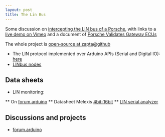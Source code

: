 ```yaml
---
layout: post
title: The Lin Bus
---
```

Some discussion on [intercepting the LIN bus of a Porsche](http://www.planet-9.com/981-cayman-boxster-electronics/92254-video-arduino-intercepting-981-lin-bus-signals.html), with links to a [live demo on Vimeo](http://vimeo.com/84498522) and a document of [Porsche Validates Gateway ECUs](http://vector.com/portal/medien/cmc/press/PND/CANoe_Porsche_PETRA_ATZ_201011_PressArticle_EN.pdf)

The whole project is [open-source at zapta@github](https://github.com/zapta/linbus)

* The LIN protocol implemented over Arduino APIs (Serial and Digital IO): [here](https://github.com/gandrewstone/LIN)
* [LINbus nodes](https://github.com/John-Titor/LIN_Nodes)

## Data sheets

* LIN monitoring:

** On [forum.arduino](http://forum.arduino.cc/index.php/topic,139256.0.html)
** Datasheet Melexis [4bit-16bit](http://melexis.com/Microcontrollers/4bit-16bit-Dual-Task/MLX80105-773.aspx)
** [LIN serial analyzer](http://www.microchip.com/Developmenttools/ProductDetails.aspx?PartNO=APGDT001)

## Discussions and projects
* [forum.arduino](http://forum.arduino.cc/index.php?PHPSESSID=odhva4beg6uijpct47fufdc566&topic=208102.0)
